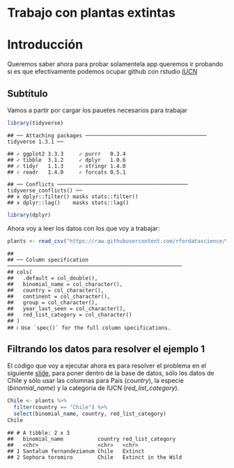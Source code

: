 Trabajo con plantas extintas
================

# Introducción

Queremos saber ahora para probar solamentela app queremos ir probando si
es que efectivamente podemos ocupar github con rstudio
[*IUCN*](https://www.iucnredlist.org/)

## Subtítulo

Vamos a partir por cargar los pauetes necesarios para trabajar

``` r
library(tidyverse)
```

    ## ── Attaching packages ─────────────────────────────────────── tidyverse 1.3.1 ──

    ## ✓ ggplot2 3.3.3     ✓ purrr   0.3.4
    ## ✓ tibble  3.1.2     ✓ dplyr   1.0.6
    ## ✓ tidyr   1.1.3     ✓ stringr 1.4.0
    ## ✓ readr   1.4.0     ✓ forcats 0.5.1

    ## ── Conflicts ────────────────────────────────────────── tidyverse_conflicts() ──
    ## x dplyr::filter() masks stats::filter()
    ## x dplyr::lag()    masks stats::lag()

``` r
library(dplyr)
```

Ahora voy a leer los datos con los que voy a trabajar:

``` r
plants <- read_csv("https://raw.githubusercontent.com/rfordatascience/tidytuesday/master/data/2020/2020-08-18/plants.csv")
```

    ## 
    ## ── Column specification ────────────────────────────────────────────────────────
    ## cols(
    ##   .default = col_double(),
    ##   binomial_name = col_character(),
    ##   country = col_character(),
    ##   continent = col_character(),
    ##   group = col_character(),
    ##   year_last_seen = col_character(),
    ##   red_list_category = col_character()
    ## )
    ## ℹ Use `spec()` for the full column specifications.

## Filtrando los datos para resolver el ejemplo 1

El código que voy a ejecutar ahora es para resolver el problema en el
siguiente
[slide](https://derek-corcoran-barrios.github.io/CursoProgrPres/Clase2/Clase2InvestigacionReproducible.html#29),
para poner dentro de la base de datos, sólo los datos de Chile y sólo
usar las columnas para País (*country*), la especie (*binomial\_name*) y
la categoria de IUCN (*red\_list\_category*).

``` r
Chile <- plants %>% 
  filter(country == "Chile") %>% 
  select(binomial_name, country, red_list_category)
Chile
```

    ## # A tibble: 2 x 3
    ##   binomial_name           country red_list_category  
    ##   <chr>                   <chr>   <chr>              
    ## 1 Santalum fernandezianum Chile   Extinct            
    ## 2 Sophora toromiro        Chile   Extinct in the Wild
